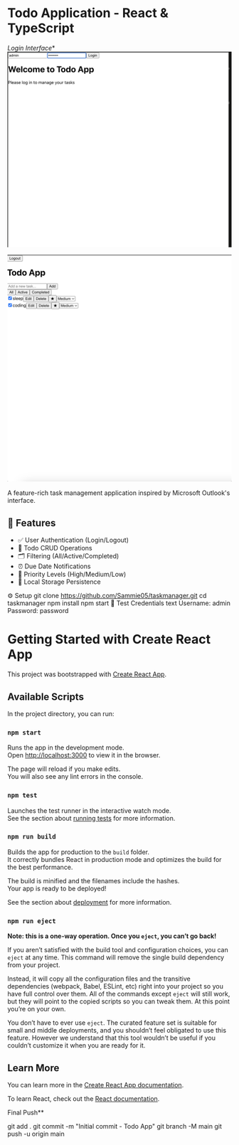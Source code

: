 # Todo Application - React & TypeScript

*Login Interface** 
![Login Screen](./screenshots/login.png) 

![Todo Interface](./screenshots/todos.png)


A feature-rich task management application inspired by Microsoft Outlook's interface.

## 🔑 Features
- ✅ User Authentication (Login/Logout)
- 📝 Todo CRUD Operations
- 🗂️ Filtering (All/Active/Completed)
- ⏰ Due Date Notifications
- 🚀 Priority Levels (High/Medium/Low)
- 💾 Local Storage Persistence

⚙️ Setup
git clone https://github.com/Sammie05/taskmanager.git
cd taskmanager
npm install
npm start
🔐 Test Credentials
text
Username: admin
Password: password





# Getting Started with Create React App

This project was bootstrapped with [Create React App](https://github.com/facebook/create-react-app).

## Available Scripts

In the project directory, you can run:

### `npm start`

Runs the app in the development mode.\
Open [http://localhost:3000](http://localhost:3000) to view it in the browser.

The page will reload if you make edits.\
You will also see any lint errors in the console.

### `npm test`

Launches the test runner in the interactive watch mode.\
See the section about [running tests](https://facebook.github.io/create-react-app/docs/running-tests) for more information.

### `npm run build`

Builds the app for production to the `build` folder.\
It correctly bundles React in production mode and optimizes the build for the best performance.

The build is minified and the filenames include the hashes.\
Your app is ready to be deployed!

See the section about [deployment](https://facebook.github.io/create-react-app/docs/deployment) for more information.

### `npm run eject`

**Note: this is a one-way operation. Once you `eject`, you can’t go back!**

If you aren’t satisfied with the build tool and configuration choices, you can `eject` at any time. This command will remove the single build dependency from your project.

Instead, it will copy all the configuration files and the transitive dependencies (webpack, Babel, ESLint, etc) right into your project so you have full control over them. All of the commands except `eject` will still work, but they will point to the copied scripts so you can tweak them. At this point you’re on your own.

You don’t have to ever use `eject`. The curated feature set is suitable for small and middle deployments, and you shouldn’t feel obligated to use this feature. However we understand that this tool wouldn’t be useful if you couldn’t customize it when you are ready for it.

## Learn More

You can learn more in the [Create React App documentation](https://facebook.github.io/create-react-app/docs/getting-started).

To learn React, check out the [React documentation](https://reactjs.org/).




Final Push**

git add .
git commit -m "Initial commit - Todo App"
git branch -M main
git push -u origin main